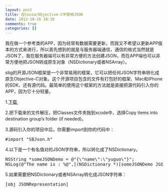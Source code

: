 ```yaml
---
layout: post
title: 在Cocoa/Objective-C中使用JSON
date: 2012-10-16 18:10
comments: true
categories: []
---
```

我在做一个参考类的APP，因为经常有数据需要更新，而我又不希望以更新APP版本的方式来进行，所以首先想到的就是与服务器端通信，通信的格式当然就是JSON了，我在服务器端可以有非常方便的方法创建JSON，而在APP端也可以非常方便地把JSON转成原生对象（NSDictionary或者NSArray）。

stig的开源JSON框架是一个非常易用的框架，它可以把任何JSON字符串转化成原生Objective-C对象。这个开源项目包含的文件有打包好的框架、Mac和iPhone的SDK、还有源代码。最简单的使用这个框架的方法就是直接把源代码引入你的APP，因为它十分轻量。

1.<a href="https://github.com/stig/json-framework">下载 </a>

2.把下载来的文件解压，把Classes文件夹拖到xcode中，选择Copy items into destination group’s folder (if needed)。

3.源码引入你的项目中后，你需要import到你的代码中：
<pre>#import "SBJson.h"</pre>
4.以下是一个有名值对的JSON字符串，所以转化成了NSDictionary。
<pre>NSString *someJSONDemo = @"{\"name\":\"yuguo\"}";
NSLog(@"The name is : %@",[(NSDictionary *)[someJSONDemo JSONValue] objectForKey:@"name"]);</pre>
5.如果需要把NSDictionary或者NSArray转化成JSON字符串：
<pre>[obj JSONRepresentation]</pre>


